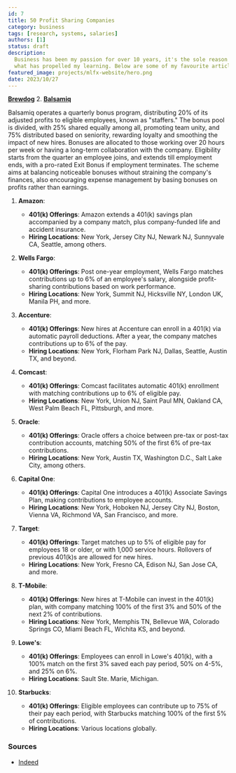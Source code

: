 ```yaml
---
id: 7
title: 50 Profit Sharing Companies
category: business
tags: [research, systems, salaries]
authors: [1]
status: draft
description:
  Business has been my passion for over 10 years, it's the sole reason I got into development and
  what has propelled my learning. Below are some of my favourite articles I've read over the years.
featured_image: projects/mlfx-website/hero.png
date: 2023/10/27
---
```


[**Brewdog**](https://downloads.ctfassets.net/b0qgo9rl751g/19GdFhDUKznjZIWibGjhnm/f3207bd8a6d705feed924d5671b46e92/brewdog_cbs_workbook.pdf)
2. [**Balsamiq**](https://balsamiq.com/company/how-we-work/caring-for-our-team/profit-sharing/)

Balsamiq operates a quarterly bonus program, distributing 20% of its adjusted profits to eligible employees, known as "staffers." The bonus pool is divided, with 25% shared equally among all, promoting team unity, and 75% distributed based on seniority, rewarding loyalty and smoothing the impact of new hires. Bonuses are allocated to those working over 20 hours per week or having a long-term collaboration with the company. Eligibility starts from the quarter an employee joins, and extends till employment ends, with a pro-rated Exit Bonus if employment terminates. The scheme aims at balancing noticeable bonuses without straining the company's finances, also encouraging expense management by basing bonuses on profits rather than earnings.


1. **Amazon**:
   - **401(k) Offerings**: Amazon extends a 401(k) savings plan accompanied by a company match, plus company-funded life and accident insurance.
   - **Hiring Locations**: New York, Jersey City NJ, Newark NJ, Sunnyvale CA, Seattle, among others.

2. **Wells Fargo**:
   - **401(k) Offerings**: Post one-year employment, Wells Fargo matches contributions up to 6% of an employee's salary, alongside profit-sharing contributions based on work performance.
   - **Hiring Locations**: New York, Summit NJ, Hicksville NY, London UK, Manila PH, and more.

3. **Accenture**:
   - **401(k) Offerings**: New hires at Accenture can enroll in a 401(k) via automatic payroll deductions. After a year, the company matches contributions up to 6% of the pay.
   - **Hiring Locations**: New York, Florham Park NJ, Dallas, Seattle, Austin TX, and beyond.

4. **Comcast**:
   - **401(k) Offerings**: Comcast facilitates automatic 401(k) enrollment with matching contributions up to 6% of eligible pay.
   - **Hiring Locations**: New York, Union NJ, Saint Paul MN, Oakland CA, West Palm Beach FL, Pittsburgh, and more.

5. **Oracle**:
   - **401(k) Offerings**: Oracle offers a choice between pre-tax or post-tax contribution accounts, matching 50% of the first 6% of pre-tax contributions.
   - **Hiring Locations**: New York, Austin TX, Washington D.C., Salt Lake City, among others.

6. **Capital One**:
   - **401(k) Offerings**: Capital One introduces a 401(k) Associate Savings Plan, making contributions to employee accounts.
   - **Hiring Locations**: New York, Hoboken NJ, Jersey City NJ, Boston, Vienna VA, Richmond VA, San Francisco, and more.

7. **Target**:
   - **401(k) Offerings**: Target matches up to 5% of eligible pay for employees 18 or older, or with 1,000 service hours. Rollovers of previous 401(k)s are allowed for new hires.
   - **Hiring Locations**: New York, Fresno CA, Edison NJ, San Jose CA, and more.

8. **T-Mobile**:
   - **401(k) Offerings**: New hires at T-Mobile can invest in the 401(k) plan, with company matching 100% of the first 3% and 50% of the next 2% of contributions.
   - **Hiring Locations**: New York, Memphis TN, Bellevue WA, Colorado Springs CO, Miami Beach FL, Wichita KS, and beyond.

9. **Lowe's**:
   - **401(k) Offerings**: Employees can enroll in Lowe's 401(k), with a 100% match on the first 3% saved each pay period, 50% on 4-5%, and 25% on 6%.
   - **Hiring Locations**: Sault Ste. Marie, Michigan.

10. **Starbucks**:
    - **401(k) Offerings**: Eligible employees can contribute up to 75% of their pay each period, with Starbucks matching 100% of the first 5% of contributions.
    - **Hiring Locations**: Various locations globally.


### Sources

- [Indeed](https://www.indeed.com/career-advice/career-development/companies-with-best-401k-matching)